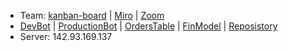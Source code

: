 - Team: [kanban-board](https://github.com/users/SergMedin/projects/1/views/1) | [Miro](https://miro.com/app/board/uXjVN7OtQDE=/?moveToWidget=3458764577854723142&cot=14) | [Zoom](https://us04web.zoom.us/j/71792004989?pwd=vvvi00mCAOgIQ1JD24pLdSib4p9vUI.1)
- [DevBot](https://t.me/currency_exchange_av_bot) | [ProductionBot](https://t.me/cur_exchange_av_bot) | [OrdersTable](https://docs.google.com/spreadsheets/d/1k8yMmPNPwvyeknaGV0MGrVI2gfPFZ4hgH0yq-44xNJU/edit?pli=1#gid=0) | [FinModel](https://docs.google.com/spreadsheets/d/12KRLYmSeDn4t5Y1johQ_anUijkRD0Kl6Pi88Xde4H-k/edit#gid=1394893947) | [Reposistory](https://github.com/SergMedin/currency_exchange)
- Server: 142.93.169.137